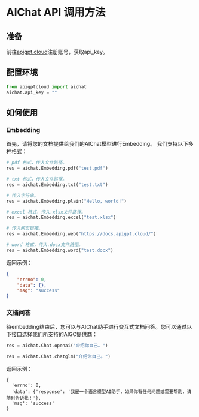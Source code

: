 # AIChat API 调用方法

## 准备
前往[apigpt.cloud](https://apigpt.cloud/)注册账号，获取api_key。

## 配置环境
```python
from apigptcloud import aichat
aichat.api_key = ""
```

## 如何使用

### Embedding

首先，请将您的文档提供给我们的AIChat模型进行Embedding。 我们支持以下多种格式：
```python
# pdf 格式，传入文件路径。
res = aichat.Embedding.pdf("test.pdf")

# txt 格式，传入文件路径。
res = aichat.Embedding.txt("test.txt")

# 传入字符串。
res = aichat.Embedding.plain("Hello, world!")

# excel 格式，传入.xlsx文件路径。
res = aichat.Embedding.excel("test.xlsx")

# 传入网页链接。
res = aichat.Embedding.web("https://docs.apigpt.cloud/")

# word 格式，传入.docx文件路径。
res = aichat.Embedding.word("test.docx")
```
返回示例：
```json
{
    "errno": 0,
    "data": {},
    "msg": "success"
}
```

### 文档问答

待embedding结束后，您可以与AIChat助手进行交互式文档问答。您可以通过以下接口选择我们所支持的AIGC提供商：
```python
res = aichat.Chat.openai("介绍你自己。")

res = aichat.Chat.chatglm("介绍你自己。")
```
返回示例：
```json5
{
  'errno': 0, 
  'data': {'response': '我是一个语言模型AI助手，如果你有任何问题或需要帮助，请随时告诉我！'}, 
  'msg': 'success'
}
```